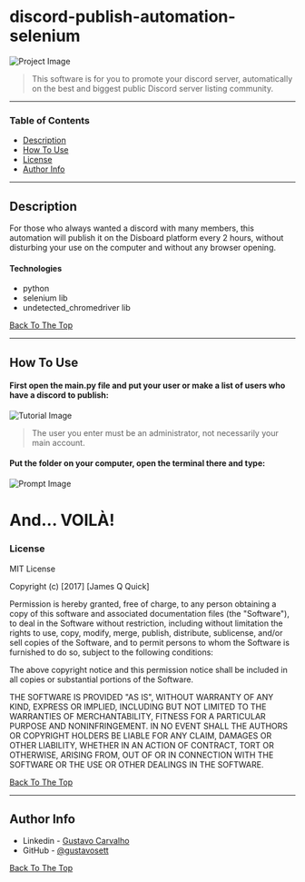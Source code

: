 # discord-publish-automation-selenium


![Project Image](https://i.imgur.com/Dc1zZ4I.png)

> This software is for you to promote your discord server, automatically on the best and biggest public Discord server listing community.

---

### Table of Contents

- [Description](#description)
- [How To Use](#how-to-use)
- [License](#license)
- [Author Info](#author-info)

---

## Description

For those who always wanted a discord with many members, this automation will publish it on the Disboard platform every 2 hours, without disturbing your use on the computer and without any browser opening.

#### Technologies

- python
- selenium lib
- undetected_chromedriver lib

[Back To The Top](#read-me-template)

---

## How To Use

#### First open the main.py file and put your user or make a list of users who have a discord to publish:
![Tutorial Image](https://i.imgur.com/gFVSTbD.png)
> The user you enter must be an administrator, not necessarily your main account.

#### Put the folder on your computer, open the terminal there and type:
![Prompt Image](https://i.imgur.com/JS8CTiF.png)

# And... VOILÀ!



### License

MIT License

Copyright (c) [2017] [James Q Quick]

Permission is hereby granted, free of charge, to any person obtaining a copy
of this software and associated documentation files (the "Software"), to deal
in the Software without restriction, including without limitation the rights
to use, copy, modify, merge, publish, distribute, sublicense, and/or sell
copies of the Software, and to permit persons to whom the Software is
furnished to do so, subject to the following conditions:

The above copyright notice and this permission notice shall be included in all
copies or substantial portions of the Software.

THE SOFTWARE IS PROVIDED "AS IS", WITHOUT WARRANTY OF ANY KIND, EXPRESS OR
IMPLIED, INCLUDING BUT NOT LIMITED TO THE WARRANTIES OF MERCHANTABILITY,
FITNESS FOR A PARTICULAR PURPOSE AND NONINFRINGEMENT. IN NO EVENT SHALL THE
AUTHORS OR COPYRIGHT HOLDERS BE LIABLE FOR ANY CLAIM, DAMAGES OR OTHER
LIABILITY, WHETHER IN AN ACTION OF CONTRACT, TORT OR OTHERWISE, ARISING FROM,
OUT OF OR IN CONNECTION WITH THE SOFTWARE OR THE USE OR OTHER DEALINGS IN THE
SOFTWARE.

[Back To The Top](#read-me-template)

---

## Author Info

- Linkedin - [Gustavo Carvalho](https://www.linkedin.com/in/gustavo-carvalho-0250411a7)
- GitHub - [@gustavosett](https://github.com/gustavosett)

[Back To The Top](#discord-publish-automation-selenium)
